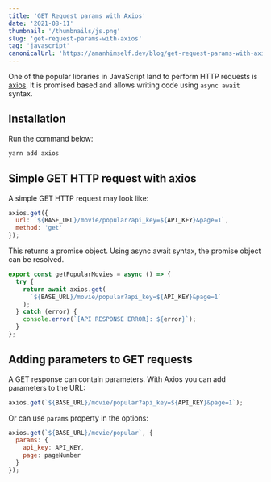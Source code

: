 ```yaml
---
title: 'GET Request params with Axios'
date: '2021-08-11'
thumbnail: '/thumbnails/js.png'
slug: 'get-request-params-with-axios'
tag: 'javascript'
canonicalUrl: 'https://amanhimself.dev/blog/get-request-params-with-axios/'
---
```


One of the popular libraries in JavaScript land to perform HTTP requests is [axios](https://github.com/axios/axios). It is promised based and allows writing code using `async await` syntax.

## Installation

Run the command below:

```bash
yarn add axios
```

## Simple GET HTTP request with axios

A simple GET HTTP request may look like:

```js
axios.get({
  url: `${BASE_URL}/movie/popular?api_key=${API_KEY}&page=1`,
  method: 'get'
});
```

This returns a promise object. Using async await syntax, the promise object can be resolved.

```js
export const getPopularMovies = async () => {
  try {
    return await axios.get(
      `${BASE_URL}/movie/popular?api_key=${API_KEY}&page=1`
    );
  } catch (error) {
    console.error(`[API RESPONSE ERROR]: ${error}`);
  }
};
```

## Adding parameters to GET requests

A GET response can contain parameters. With Axios you can add parameters to the URL:

```js
axios.get(`${BASE_URL}/movie/popular?api_key=${API_KEY}&page=1`);
```

Or can use `params` property in the options:

```js
axios.get(`${BASE_URL}/movie/popular`, {
  params: {
    api_key: API_KEY,
    page: pageNumber
  }
});
```
